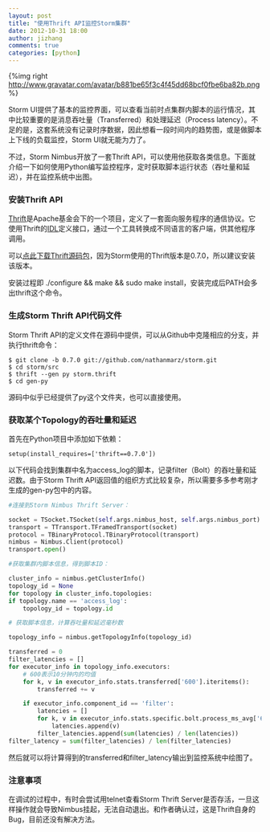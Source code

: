 ```yaml
---
layout: post
title: "使用Thrift API监控Storm集群"
date: 2012-10-31 18:00
author: jizhang
comments: true
categories: [python]
---
```


{%img right http://www.gravatar.com/avatar/b881be65f3c4f45dd68bcf0fbe6ba82b.png %}

Storm UI提供了基本的监控界面，可以查看当前时点集群内脚本的运行情况，其中比较重要的是消息吞吐量（Transferred）和处理延迟（Process latency）。不足的是，这套系统没有记录时序数据，因此想看一段时间内的趋势图，或是做脚本上下线的负载监控，Storm UI就无能为力了。

不过，Storm Nimbus开放了一套Thrift API，可以使用他获取各类信息。下面就介绍一下如何使用Python编写监控程序，定时获取脚本运行状态（吞吐量和延迟），并在监控系统中出图。

### 安装Thrift API

[Thrift](http://thrift.apache.org/)是Apache基金会下的一个项目，定义了一套面向服务程序的通信协议。它使用Thrift的[IDL](http://thrift.apache.org/docs/idl/)定义接口，通过一个工具转换成不同语言的客户端，供其他程序调用。

可以[点此下载Thrift源码包](http://archive.apache.org/dist/thrift/0.7.0/)，因为Storm使用的Thrift版本是0.7.0，所以建议安装该版本。

安装过程即 ./configure && make && sudo make install，安装完成后PATH会多出thrift这个命令。

### 生成Storm Thrift API代码文件

Storm Thrift API的定义文件在源码中提供，可以从Github中克隆相应的分支，并执行thrift命令：

```
$ git clone -b 0.7.0 git://github.com/nathanmarz/storm.git
$ cd storm/src
$ thrift --gen py storm.thrift
$ cd gen-py
```

源码中似乎已经提供了py这个文件夹，也可以直接使用。

### 获取某个Topology的吞吐量和延迟

首先在Python项目中添加如下依赖：

```
setup(install_requires=['thrift==0.7.0'])
```

以下代码会找到集群中名为access\_log的脚本，记录filter（Bolt）的吞吐量和延迟数。由于Storm Thrift API返回值的组织方式比较复杂，所以需要多多参考刚才生成的gen-py包中的内容。

```python
#连接到Storm Nimbus Thrift Server：

socket = TSocket.TSocket(self.args.nimbus_host, self.args.nimbus_port)
transport = TTransport.TFramedTransport(socket)
protocol = TBinaryProtocol.TBinaryProtocol(transport)
nimbus = Nimbus.Client(protocol)
transport.open()

#获取集群内脚本信息，得到脚本ID：

cluster_info = nimbus.getClusterInfo()
topology_id = None
for topology in cluster_info.topologies:
if topology.name == 'access_log':
    topology_id = topology.id

# 获取脚本信息，计算吞吐量和延迟毫秒数

topology_info = nimbus.getTopologyInfo(topology_id)

transferred = 0
filter_latencies = []
for executor_info in topology_info.executors:
    # 600表示10分钟内的均值
    for k, v in executor_info.stats.transferred['600'].iteritems():
        transferred += v

    if executor_info.component_id == 'filter':
        latencies = []
        for k, v in executor_info.stats.specific.bolt.process_ms_avg['600'].iteritems():
            latencies.append(v)
        filter_latencies.append(sum(latencies) / len(latencies))
filter_latency = sum(filter_latencies) / len(filter_latencies)
```

然后就可以将计算得到的transferred和filter\_latency输出到监控系统中绘图了。

### 注意事项

在调试的过程中，有时会尝试用telnet查看Storm Thrift Server是否存活，一旦这样操作就会导致Nimbus挂起，无法自动退出。和作者确认过，这是Thrift自身的Bug，目前还没有解决方法。

